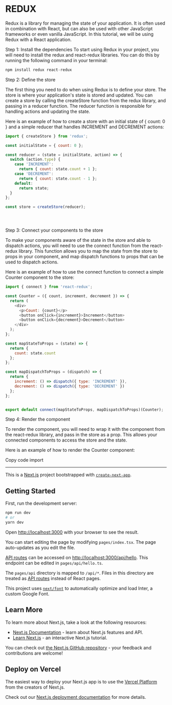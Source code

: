 # REDUX
Redux is a library for managing the state of your application. It is often used in combination with React, but can also be used with other JavaScript frameworks or even vanilla JavaScript. In this tutorial, we will be using Redux with a React application.

Step 1: Install the dependencies
To start using Redux in your project, you will need to install the redux and react-redux libraries. You can do this by running the following command in your terminal:

```js
npm install redux react-redux
```

Step 2: Define the store

The first thing you need to do when using Redux is to define your store. The store is where your application's state is stored and updated. You can create a store by calling the createStore function from the redux library, and passing in a reducer function. The reducer function is responsible for handling actions and updating the state.

Here is an example of how to create a store with an initial state of { count: 0 } and a simple reducer that handles INCREMENT and DECREMENT actions:

```js
import { createStore } from 'redux';

const initialState = { count: 0 };

const reducer = (state = initialState, action) => {
  switch (action.type) {
    case 'INCREMENT':
      return { count: state.count + 1 };
    case 'DECREMENT':
      return { count: state.count - 1 };
    default:
      return state;
  }
};

const store = createStore(reducer);





```

Step 3: Connect your components to the store

To make your components aware of the state in the store and able to dispatch actions, you will need to use the connect function from the react-redux library. This function allows you to map the state from the store to props in your component, and map dispatch functions to props that can be used to dispatch actions.

Here is an example of how to use the connect function to connect a simple Counter component to the store:

```js
import { connect } from 'react-redux';

const Counter = ({ count, increment, decrement }) => {
  return (
    <div>
      <p>Count: {count}</p>
      <button onClick={increment}>Increment</button>
      <button onClick={decrement}>Decrement</button>
    </div>
  );
};

const mapStateToProps = (state) => {
  return {
    count: state.count
  };
};

const mapDispatchToProps = (dispatch) => {
  return {
    increment: () => dispatch({ type: 'INCREMENT' }),
    decrement: () => dispatch({ type: 'DECREMENT' })
  };
};


export default connect(mapStateToProps, mapDispatchToProps)(Counter);

```

Step 4: Render the component

To render the component, you will need to wrap it with the <Provider> component from the react-redux library, and pass in the store as a prop. This allows your connected components to access the store and the state.

Here is an example of how to render the Counter component:

Copy code
import



--------------------------------------------------------------------------------------------


This is a [Next.js](https://nextjs.org/) project bootstrapped with [`create-next-app`](https://github.com/vercel/next.js/tree/canary/packages/create-next-app).

## Getting Started

First, run the development server:

```bash
npm run dev
# or
yarn dev
```

Open [http://localhost:3000](http://localhost:3000) with your browser to see the result.

You can start editing the page by modifying `pages/index.tsx`. The page auto-updates as you edit the file.

[API routes](https://nextjs.org/docs/api-routes/introduction) can be accessed on [http://localhost:3000/api/hello](http://localhost:3000/api/hello). This endpoint can be edited in `pages/api/hello.ts`.

The `pages/api` directory is mapped to `/api/*`. Files in this directory are treated as [API routes](https://nextjs.org/docs/api-routes/introduction) instead of React pages.

This project uses [`next/font`](https://nextjs.org/docs/basic-features/font-optimization) to automatically optimize and load Inter, a custom Google Font.

## Learn More

To learn more about Next.js, take a look at the following resources:

- [Next.js Documentation](https://nextjs.org/docs) - learn about Next.js features and API.
- [Learn Next.js](https://nextjs.org/learn) - an interactive Next.js tutorial.

You can check out [the Next.js GitHub repository](https://github.com/vercel/next.js/) - your feedback and contributions are welcome!

## Deploy on Vercel

The easiest way to deploy your Next.js app is to use the [Vercel Platform](https://vercel.com/new?utm_medium=default-template&filter=next.js&utm_source=create-next-app&utm_campaign=create-next-app-readme) from the creators of Next.js.

Check out our [Next.js deployment documentation](https://nextjs.org/docs/deployment) for more details.
